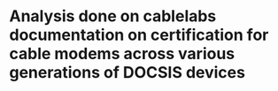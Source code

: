 # Analysis done on cablelabs documentation on certification for cable modems across various generations of DOCSIS devices
